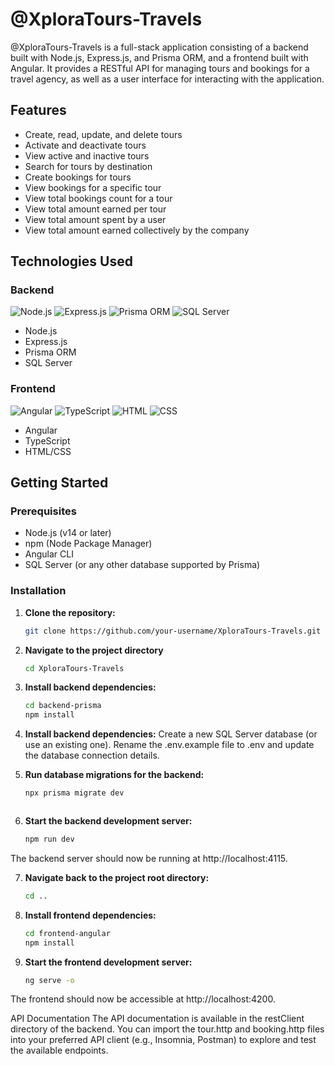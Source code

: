 # @XploraTours-Travels

@XploraTours-Travels is a full-stack application consisting of a backend built with Node.js, Express.js, and Prisma ORM, and a frontend built with Angular. It provides a RESTful API for managing tours and bookings for a travel agency, as well as a user interface for interacting with the application.

## Features

- Create, read, update, and delete tours
- Activate and deactivate tours
- View active and inactive tours
- Search for tours by destination
- Create bookings for tours
- View bookings for a specific tour
- View total bookings count for a tour
- View total amount earned per tour
- View total amount spent by a user
- View total amount earned collectively by the company

## Technologies Used

### Backend

![Node.js](https://img.shields.io/badge/Node.js-339933?logo=nodedotjs&logoColor=white)
![Express.js](https://img.shields.io/badge/Express.js-000000?logo=express&logoColor=white)
![Prisma ORM](https://img.shields.io/badge/Prisma-2D3748?logo=prisma&logoColor=white)
![SQL Server](https://img.shields.io/badge/SQL%20Server-CC2927?logo=microsoft-sql-server&logoColor=white)

- Node.js
- Express.js
- Prisma ORM
- SQL Server

### Frontend

![Angular](https://img.shields.io/badge/Angular-DD0031?logo=angular&logoColor=white)
![TypeScript](https://img.shields.io/badge/TypeScript-007ACC?logo=typescript&logoColor=white)
![HTML](https://img.shields.io/badge/HTML-E34F26?logo=html5&logoColor=white)
![CSS](https://img.shields.io/badge/CSS-1572B6?logo=css3&logoColor=white)

- Angular
- TypeScript
- HTML/CSS

## Getting Started

### Prerequisites

- Node.js (v14 or later)
- npm (Node Package Manager)
- Angular CLI
- SQL Server (or any other database supported by Prisma)

### Installation

1. **Clone the repository:**

   ```bash
   git clone https://github.com/your-username/XploraTours-Travels.git

2. **Navigate to the project directory**

   ```bash
   cd XploraTours-Travels

3. **Install backend dependencies:**

   ```bash
   cd backend-prisma
   npm install

4. **Install backend dependencies:**
      Create a new SQL Server database (or use an existing one).
      Rename the .env.example file to .env and update the database connection details.

5. **Run database migrations for the backend:**

   ```bash
   npx prisma migrate dev



6. **Start the backend development server:**

   ```bash
   npm run dev

 The backend server should now be running at http://localhost:4115.

7. **Navigate back to the project root directory:**

   ```bash
   cd ..

8. **Install frontend dependencies:**

   ```bash
   cd frontend-angular
   npm install

9. **Start the frontend development server:**

   ```bash
   ng serve -o

The frontend should now be accessible at http://localhost:4200.

API Documentation
The API documentation is available in the restClient directory of the backend. You can import the tour.http and booking.http files into your preferred API client (e.g., Insomnia, Postman) to explore and test the available endpoints.

  







